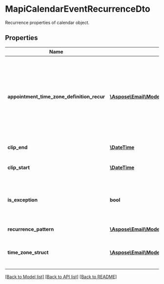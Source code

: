 # MapiCalendarEventRecurrenceDto

Recurrence properties of calendar object.

## Properties
Name | Type | Description | Notes
---- | ---- | ----------- | -----
**appointment_time_zone_definition_recur** | [**\Aspose\Email\Model\MapiCalendarTimeZoneDto**](MapiCalendarTimeZoneDto.md) | Time zone information that describes how to convert the meeting date and time on a recurring series to and from UTC. | [optional] 
**clip_end** | [**\DateTime**](\DateTime.md) | Date of the last instance. | 
**clip_start** | [**\DateTime**](\DateTime.md) | Date of the first instance. | 
**is_exception** | **bool** | Value indicating whether the object represents an exception. | 
**recurrence_pattern** | [**\Aspose\Email\Model\MapiCalendarRecurrencePatternDto**](MapiCalendarRecurrencePatternDto.md) | Recurrence pattern. | [optional] 
**time_zone_struct** | [**\Aspose\Email\Model\MapiCalendarTimeZoneDto**](MapiCalendarTimeZoneDto.md) | Time zone information for a recurring meeting. | [optional] 




[[Back to Model list]](README.md#documentation-for-models) [[Back to API list]](README.md#documentation-for-api-endpoints) [[Back to README]](README.md)

